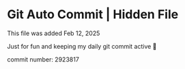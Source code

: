 # Git Auto Commit | Hidden File

This file was added Feb 12, 2025

Just for fun and keeping my daily git commit active 🤪

commit number: 2923817
